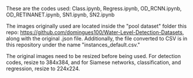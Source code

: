 These are the codes used: Class.ipynb, Regress.ipynb, OD_RCNN.ipynb, OD_RETINANET.ipynb, SN1.ipynb, SN2.ipynb

The images originally used are located inside the "pool dataset" folder this repo: https://github.com/domingues100/Water-Level-Detection-Datasets, along with the original .json file. Additionally, the file converted to CSV is in this repository under the name "instances_default.csv."

The original images need to be resized before being used. For detection codes, resize to 384x384, and for Siamese networks, classification, and regression, resize to 224x224.

